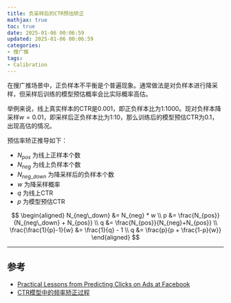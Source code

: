 ```yaml
---
title: 负采样后的CTR预估矫正
mathjax: true
toc: true
date: 2025-01-06 00:06:59
updated: 2025-01-06 00:06:59
categories:
- 搜广推
tags:
- Calibration
---
```

在搜广推场景中，正负样本不平衡是个普遍现象。通常做法是对负样本进行降采样，但采样后训练的模型预估概率会比实际概率高估。

<!--more-->

举例来说，线上真实样本的CTR是0.001，即正负样本比为1:1000。现对负样本降采样$w=0.01$，即采样后正负样本比为1:10，那么训练后的模型预估CTR为0.1，出现高估的情况。

预估率矫正推导如下：

- $N_{pos}$ 为线上正样本个数
- $N_{neg}$ 为线上负样本个数
- $N_{neg\_down}$ 为降采样后的负样本个数
- $w$ 为降采样概率
- $q$ 为线上CTR
- $p$ 为模型预估CTR

$$
\begin{aligned}
    N_{neg\_down} &= N_{neg} * w \\
    p &= \frac{N_{pos}}{N_{neg\_down} + N_{pos}} \\
    q &= \frac{N_{pos}}{N_{neg}+N_{pos}} \\
    \frac{\frac{1}{p}-1}{w} &= \frac{1}{q} - 1 \\
    q &= \frac{p}{p + \frac{1-p}{w}}
\end{aligned}
$$

___

## 参考
- [Practical Lessons from Predicting Clicks on Ads at Facebook](https://quinonero.net/Publications/predicting-clicks-facebook.pdf)
- [CTR模型中的频率矫正过程](https://blog.csdn.net/zc02051126/article/details/54379244?spm=1001.2014.3001.5506)